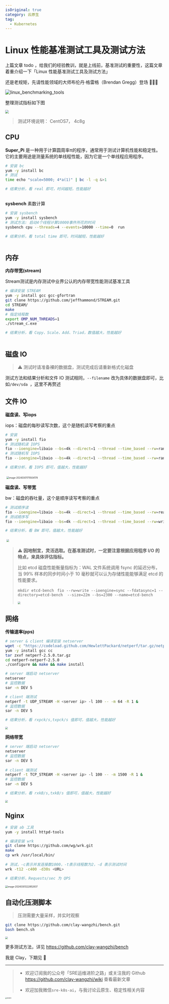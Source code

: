 ```yaml
---
isOriginal: true
category: 云原生
tag:
  - Kubernetes
---
```


# Linux 性能基准测试工具及测试方法

上篇文章 todo ，给我们的经验教训，就是上线前，基准测试的重要性，这篇文章着重介绍一下「Linux 性能基准测试工具及测试方法」

还是老规矩，先请性能领域的大师布伦丹·格雷格（Brendan Gregg）登场 👏👏👏

![linux_benchmarking_tools](https://clay-blog.oss-cn-shanghai.aliyuncs.com/img/linux_benchmarking_tools.png)



整理测试指标如下图

 <img src="https://clay-blog.oss-cn-shanghai.aliyuncs.com/img/image-20240301222005893.png"  style="zoom: 67%;" />

> 测试环境说明： CentOS7， 4c8g

## CPU

**Super_Pi** 是一种用于计算圆周率π的程序，通常用于测试计算机性能和稳定性。它的主要用途是测量系统的单线程性能，因为它是一个单线程应用程序。

```bash
# 安装 bc
yum -y install bc
# 测试
time echo "scale=5000; 4*a(1)" | bc -l -q &>1
```

```bash
# 结果分析，看 real 即可，时间越短，性能越好
```

 <img src="https://clay-blog.oss-cn-shanghai.aliyuncs.com/img/image-20240301220028185.png" alt="" style="zoom:50%;" />

**sysbench** 素数计算

```bash
# 安装 sysbench
yum -y install sysbench
# 测试方法: 启动4个线程计算10000事件所花的时间
sysbench cpu --threads=4 --events=10000 --time=0  run
```

```bash
# 结果分析，看 total time 即可，时间越短，性能越好
```

 <img src="https://clay-blog.oss-cn-shanghai.aliyuncs.com/img/image-20240301173055825.png" alt="" style="zoom:50%;" />

## 内存

**内存带宽(stream)**

Stream测试是内存测试中业界公认的内存带宽性能测试基准工具

```bash
# 编译安装 STREAM
yum -y install gcc gcc-gfortran
git clone https://github.com/jeffhammond/STREAM.git
cd STREAM/
make
# 指定线程数
export OMP_NUM_THREADS=1
./stream_c.exe
```

```bash
# 结果分析，看 Copy、Scale、Add、Triad，数值越大，性能越好
```

 <img src="https://clay-blog.oss-cn-shanghai.aliyuncs.com/img/image-20240301173606072.png" alt="" style="zoom:50%;" />

## 磁盘 IO

> ⚠️  测试时请准备裸的数据盘，测试完成后请重新格式化磁盘 

测试方法和结果分析和文件 IO 测试相同，`--filename`  改为具体的数据盘即可，比如`/dev/sda `，这里不再赘述

## 文件 IO

**磁盘读、写iops**

iops：磁盘的每秒读写次数，这个是随机读写考察的重点

```bash
# 安装
yum -y install fio
# 测试随机读 IOPS
fio --ioengine=libaio --bs=4k --direct=1 --thread --time_based --rw=randread --filename=/home/randread.txt --runtime=60 --numjobs=1 --iodepth=1 --group_reporting --name=randread-dep1 --size=1g
# 测试随机写 IOPS
fio --ioengine=libaio --bs=4k --direct=1 --thread --time_based --rw=randwrite --filename=/home/randwrite.txt --runtime=60 --numjobs=1 --iodepth=1 --group_reporting --name=randread-dep1 --size=1g
```

```bash
# 结果分析，看 IOPS 即可，值越大，性能越好
```

 <img src="https://clay-blog.oss-cn-shanghai.aliyuncs.com/img/image-20240301175213772.png" alt="" style="zoom:50%;" />

 <img src="https://clay-blog.oss-cn-shanghai.aliyuncs.com/img/image-20240301175504178.png" alt="image-20240301175504178" style="zoom:50%;" />

**磁盘读、写带宽**

bw：磁盘的吞吐量，这个是顺序读写考察的重点

```bash
# 测试顺序读
fio --ioengine=libaio --bs=4k --direct=1 --thread --time_based --rw=read --filename=/home/read.txt --runtime=60 --numjobs=1 --iodepth=1 --group_reporting --name=randread-dep1 --size=1g
# 测试顺序写
fio --ioengine=libaio --bs=4k --direct=1 --thread --time_based --rw=write --filename=/home/write.txt --runtime=60 --numjobs=1 --iodepth=1 --group_reporting --name=randread-dep1 --size=1g
```

```bash
# 结果分析，看 BW 即可，值越大，性能越好
```

 <img src="https://clay-blog.oss-cn-shanghai.aliyuncs.com/img/image-20240301175906083.png" alt="" style="zoom:50%;" />

 <img src="https://clay-blog.oss-cn-shanghai.aliyuncs.com/img/image-20240301180201261.png" style="zoom:50%;" />

> ⚠️  **因地制宜，灵活选取。在基准测试时，一定要注意根据应用程序 I/O 的特点，来具体评估指标。**  
>
> 比如 etcd  磁盘性能衡量指标为：WAL 文件系统调用 fsync 的延迟分布，当 99% 样本的同步时间小于 10 毫秒就可以认为存储性能能够满足 etcd 的性能要求。
>
> `mkdir etcd-bench `
> `fio --rw=write --ioengine=sync --fdatasync=1 --directory=etcd-bench  --size=22m --bs=2300 --name=etcd-bench `
>
>  <img src="https://clay-blog.oss-cn-shanghai.aliyuncs.com/img/image-20240301180941306.png" style="zoom:50%;" />

## 网络

**传输速率(pps)**

```bash
# server & client 编译安装 netserver
wget -c "https://codeload.github.com/HewlettPackard/netperf/tar.gz/netperf-2.5.0" -O netperf-2.5.0.tar.gz
yum -y install gcc cc 
tar zxvf netperf-2.5.0.tar.gz
cd netperf-netperf-2.5.0
./configure && make && make install

# server 端启动 netserver
netserver
# 监控数据
sar -n DEV 5

# client 端测试
netperf -t UDP_STREAM -H <server ip> -l 100 -- -m 64 -R 1 &
# 监控数据
sar -n DEV 5
```

```bash
# 结果分析，看 rxpck/s,txpck/s 值即可，值越大，性能越好
```

 <img src="https://clay-blog.oss-cn-shanghai.aliyuncs.com/img/image-20240301183938233.png"  style="zoom:50%;" />

**网络带宽**

```bash
# server 端启动 netserver
netserver
# 监控数据
sar -n DEV 5
 
# client 端测试
netperf -t TCP_STREAM -H <server ip> -l 100 -- -m 1500 -R 1 &
# 监控数据
sar -n DEV 5
```

```bash
# 结果分析，看 rxkB/s,txkB/s 值即可，值越大，性能越好
```

 <img src="https://clay-blog.oss-cn-shanghai.aliyuncs.com/img/image-20240301215710451.png" style="zoom:50%;" />

## Nginx

```bash
# 安装 ab 工具
yum -y install httpd-tools

# 编译安装 wrk
git clone https://github.com/wg/wrk.git
make
cp wrk /usr/local/bin/
 
# 测试，-c表示并发连接数1000，-t表示线程数为2，-d 表示测试时间
wrk -t12 -c400 -d30s <URL>
```

```bash
# 结果分析，Requests/sec 为 QPS
```

 <img src="https://clay-blog.oss-cn-shanghai.aliyuncs.com/img/image-20240301222852837.png" alt="image-20240301222852837" style="zoom:50%;" />

## 自动化压测脚本

> 压测需要大量采样，并实时观察

```bash
git clone https://github.com/clay-wangzhi/bench.git
bash bench.sh
```

 <img src="https://clay-blog.oss-cn-shanghai.aliyuncs.com/img/image-20240301225244059.png"  style="zoom:50%;" />

更多测试方法，详见 https://github.com/clay-wangzhi/bench

我是 Clay，下期见  👋

---



> * 欢迎订阅我的公众号「SRE运维进阶之路」或关注我的 Github https://github.com/clay-wangzhi/wiki  查看最新文章
>
> * 欢迎加我微信`sre-k8s-ai`，与我讨论云原生、稳定性相关内容



<img src="https://clay-blog.oss-cn-shanghai.aliyuncs.com/img/weixin-20240220180036567.png" alt="weixin" style="zoom: 33%;" />

